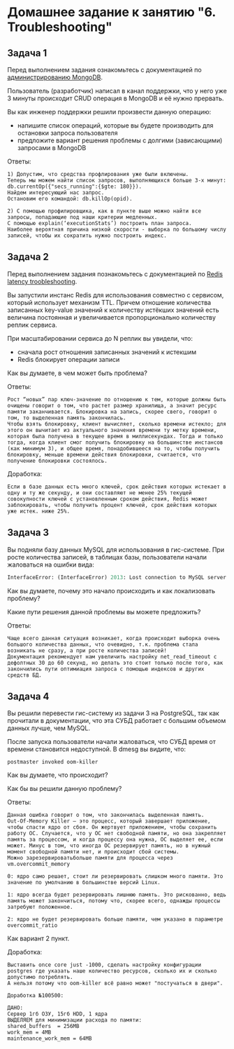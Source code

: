 # Домашнее задание к занятию "6. Troubleshooting"

## Задача 1

Перед выполнением задания ознакомьтесь с документацией по [администрированию MongoDB](https://docs.mongodb.com/manual/administration/).

Пользователь (разработчик) написал в канал поддержки, что у него уже 3 минуты происходит CRUD операция в MongoDB и её 
нужно прервать. 

Вы как инженер поддержки решили произвести данную операцию:
- напишите список операций, которые вы будете производить для остановки запроса пользователя
- предложите вариант решения проблемы с долгими (зависающими) запросами в MongoDB

Ответы:
```
1) Допустим, что средства профлирования уже были включены.
Теперь мы можем найти список запросов, выполняющихся больше 3-х минут: db.currentOp({"secs_running":{$gte: 180}}).
Найдем интересующий нас запрос.
Остановим его командой: db.killOp(opid).

2) С помощью профилировщика, как в пункте выше можно найти все запросы, попадающие под наши критерии медленных.
С помощью explain(‘executionStats’) построить план запроса.
Наиболее вероятная причина низкой скорости - выборка по большому числу записей, чтобы их сократить нужно построить индекс.
```
## Задача 2

Перед выполнением задания познакомьтесь с документацией по [Redis latency troobleshooting](https://redis.io/topics/latency).

Вы запустили инстанс Redis для использования совместно с сервисом, который использует механизм TTL. 
Причем отношение количества записанных key-value значений к количеству истёкших значений есть величина постоянная и
увеличивается пропорционально количеству реплик сервиса. 

При масштабировании сервиса до N реплик вы увидели, что:
- сначала рост отношения записанных значений к истекшим
- Redis блокирует операции записи

Как вы думаете, в чем может быть проблема?
 
 Ответы:
 ```
Рост “новых” пар ключ-значение по отношению к тем, которые должны быть очищены говорит о том, что растет размер хранилища, а значит ресурс памяти заканчивается. Блокировка на запись, скорее свего, говорит о том, то выделенная память закончилась.
Чтобы взять блокировку, клиент вычисляет, сколько времени истекло; для этого он вычитает из актуального значения времени ту метку времени, которая была получена в текущее время в миллисекундах. Тогда и только тогда, когда клиент смог получить блокировку на большинстве инстансов (как минимум 3), и общее время, понадобившееся на то, чтобы получить блокировку, меньше времени действия блокировки, считается, что получение блокировки состоялось.
```
Доработка:
```
Если в базе данных есть много ключей, срок действия которых истекает в одну и ту же секунду, и они составляют не менее 25% текущей совокупности ключей с установленным сроком действия, Redis может заблокировать, чтобы получить процент ключей, срок действия которых уже истек. ниже 25%.
```
## Задача 3

Вы подняли базу данных MySQL для использования в гис-системе. При росте количества записей, в таблицах базы,
пользователи начали жаловаться на ошибки вида:
```python
InterfaceError: (InterfaceError) 2013: Lost connection to MySQL server during query u'SELECT..... '
```

Как вы думаете, почему это начало происходить и как локализовать проблему?

Какие пути решения данной проблемы вы можете предложить?

Ответы:
```
Чаще всего данная ситуация возникает, когда происходит выборка очень большого количества данных, что очевидно, т.к. проблема стала возникать не сразу, а при росте количества записей!
Документация рекомендует нам увеличить настройку net_read_timeout с дефолтных 30 до 60 секунд, но делать это стоит только после того, как закончились пути оптимиация запроса с помощью индексов и других средств БД.
```
## Задача 4


Вы решили перевести гис-систему из задачи 3 на PostgreSQL, так как прочитали в документации, что эта СУБД работает с 
большим объемом данных лучше, чем MySQL.

После запуска пользователи начали жаловаться, что СУБД время от времени становится недоступной. В dmesg вы видите, что:

`postmaster invoked oom-killer`

Как вы думаете, что происходит?

Как бы вы решили данную проблему?

Ответы:
```
Данная ошибка говорит о том, что закончилась выделенная память.
Out-Of-Memory Killer — это процесс, который завершает приложение, чтобы спасти ядро от сбоя. Он жертвует приложением, чтобы сохранить работу ОС. Случается, что у ОС нет свободной памяти, но она закрепляет память за процессом, и когда процессу она нужна, ОС выделяет ее, если может. Минус в том, что иногда ОС резервирует память, но в нужный момент свободной памяти нет, и происходит сбой системы.
Можно зарезервироватьбольше памяти для процесса через vm.overcommit_memory

0: ядро само решает, стоит ли резервировать слишком много памяти. Это значение по умолчанию в большинстве версий Linux.

1: ядро всегда будет резервировать лишнюю память. Это рискованно, ведь память может закончиться, потому что, скорее всего, однажды процессы затребуют положенное.

2: ядро не будет резервировать больше памяти, чем указано в параметре overcommit_ratio
```
Как вариант 2 пункт.

Доработка:
```
Выставить once core just -1000, сделать настройку конфигурации postgres где указать наше количество ресурсов, сколько их и сколько допустимо потреблять.
А нельзя потому что oom-killer всё равно может "постучаться в двери".

Доработка №100500:

ДАНО:
Сервер 1гб ОЗУ, 15гб HDD, 1 ядра
ВЫДЕЛЯЕМ для минимизации расхода по памяти:
shared_buffers  = 256MB
work_mem = 4MB
maintenance_work_mem = 64MB
```
